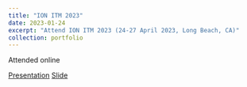 ```yaml
---
title: "ION ITM 2023"
date: 2023-01-24
excerpt: "Attend ION ITM 2023 (24-27 April 2023, Long Beach, CA)"
collection: portfolio
---
```


Attended online

[Presentation](https://1drv.ms/v/s!ApRBh2TQx_ySgcsSUvGRdsYfSVlsBw?e=ltnWjC)
[Slide](https://1drv.ms/b/s!ApRBh2TQx_ySvga5-7JT6WGn69at?e=QHL5uy)